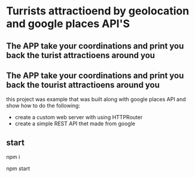 # Turrists attractioend by geolocation and google places API'S

## The APP take your coordinations and print you back the turist attractioens around you

## The APP take your coordinations and print you back the tourist attractioens around you

this project was example that was built along with google places API
and show how to do the following:

- create a custom web server with using HTTPRouter
- create a simple REST API thet made from google

## start

npm i

npm start
